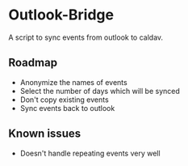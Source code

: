 # Outlook-Bridge
A script to sync events from outlook to caldav.

## Roadmap
* Anonymize the names of events
* Select the number of days which will be synced
* Don't copy existing events
* Sync events back to outlook

## Known issues
* Doesn't handle repeating events very well
